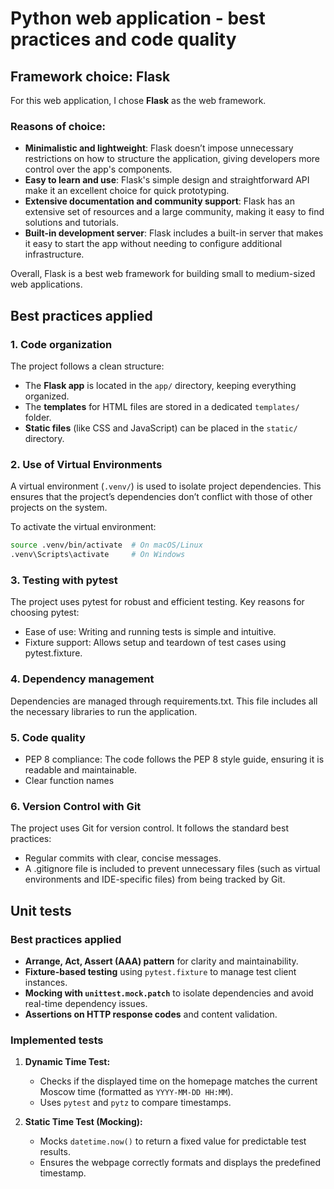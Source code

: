 # Python web application - best practices and code quality

## Framework choice: Flask

For this web application, I chose **Flask** as the web framework.

### Reasons of choice:

- **Minimalistic and lightweight**: Flask doesn’t impose unnecessary restrictions on how to structure the application,
  giving developers more control over the app's components.
- **Easy to learn and use**: Flask's simple design and straightforward API make it an excellent choice for quick
  prototyping.
- **Extensive documentation and community support**: Flask has an extensive set of resources and a large community,
  making it easy to find solutions and tutorials.
- **Built-in development server**: Flask includes a built-in server that makes it easy to start the app without needing
  to configure additional infrastructure.

Overall, Flask is a best web framework for building small to medium-sized web applications.

## Best practices applied

### 1. Code organization

The project follows a clean structure:

- The **Flask app** is located in the `app/` directory, keeping everything organized.
- The **templates** for HTML files are stored in a dedicated `templates/` folder.
- **Static files** (like CSS and JavaScript) can be placed in the `static/` directory.

### 2. Use of Virtual Environments

A virtual environment (`.venv/`) is used to isolate project dependencies. This ensures that the project’s dependencies
don’t conflict with those of other projects on the system.

To activate the virtual environment:

```bash
source .venv/bin/activate  # On macOS/Linux
.venv\Scripts\activate     # On Windows
```

### 3. Testing with pytest

The project uses pytest for robust and efficient testing. Key reasons for choosing pytest:

- Ease of use: Writing and running tests is simple and intuitive.
- Fixture support: Allows setup and teardown of test cases using pytest.fixture.

### 4. Dependency management

Dependencies are managed through requirements.txt.
This file includes all the necessary libraries to run the application.

### 5. Code quality

- PEP 8 compliance: The code follows the PEP 8 style guide, ensuring it is readable and maintainable.
- Clear function names

### 6. Version Control with Git

The project uses Git for version control. It follows the standard best practices:

- Regular commits with clear, concise messages.
- A .gitignore file is included to prevent unnecessary files (such as virtual environments and IDE-specific files) from
  being tracked by Git.

## Unit tests

### Best practices applied
- **Arrange, Act, Assert (AAA) pattern** for clarity and maintainability.
- **Fixture-based testing** using `pytest.fixture` to manage test client instances.
- **Mocking with `unittest.mock.patch`** to isolate dependencies and avoid real-time dependency issues.
- **Assertions on HTTP response codes** and content validation.

### Implemented tests
1. **Dynamic Time Test:**  
   - Checks if the displayed time on the homepage matches the current Moscow time (formatted as `YYYY-MM-DD HH:MM`).
   - Uses `pytest` and `pytz` to compare timestamps.
  
2. **Static Time Test (Mocking):**  
   - Mocks `datetime.now()` to return a fixed value for predictable test results.
   - Ensures the webpage correctly formats and displays the predefined timestamp.

